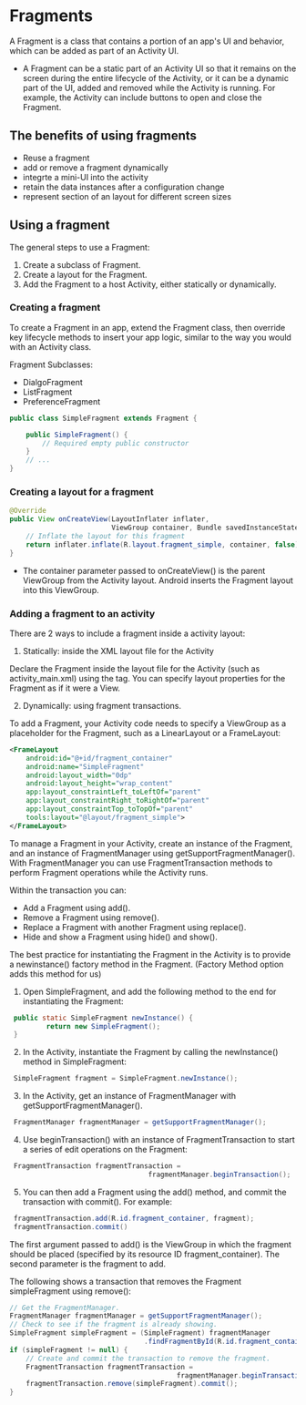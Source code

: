 # Fragments
A Fragment is a class that contains a portion of an app's UI and behavior, which can be added as part of an Activity UI.

* A Fragment can be a static part of an Activity UI so that it remains on the screen during the entire lifecycle of the Activity, or it can be a dynamic part of the UI, added and removed while the Activity is running. For example, the Activity can include buttons to open and close the Fragment.

## The benefits of using fragments
* Reuse a fragment
* add or remove a fragment dynamically
* integrte a mini-UI into the activity
* retain the data instances after a configuration change
* represent section of an layout for different screen sizes

## Using a fragment
The general steps to use a Fragment:
1. Create a subclass of Fragment.
2. Create a layout for the Fragment.
3. Add the Fragment to a host Activity, either statically or dynamically.

### Creating a fragment
To create a Fragment in an app, extend the Fragment class, then override key lifecycle methods to insert your app logic, similar to the way you would with an Activity class.

Fragment Subclasses:
* DialgoFragment
* ListFragment
* PreferenceFragment

```java
public class SimpleFragment extends Fragment {

    public SimpleFragment() {
        // Required empty public constructor
    }
    // ...
}
```

### Creating a layout for a fragment
```java
@Override
public View onCreateView(LayoutInflater inflater, 
                         ViewGroup container, Bundle savedInstanceState) {
    // Inflate the layout for this fragment
    return inflater.inflate(R.layout.fragment_simple, container, false);
}
```

* The container parameter passed to onCreateView() is the parent ViewGroup from the Activity layout. Android inserts the Fragment layout into this ViewGroup.

### Adding a fragment to an activity
There are 2 ways to include a fragment inside a activity layout:
1. Statically:  inside the XML layout file for the Activity

Declare the Fragment inside the layout file for the Activity (such as activity_main.xml) using the <fragment> tag. You can specify layout properties for the Fragment as if it were a View.

2. Dynamically: using fragment transactions.

To add a Fragment, your Activity code needs to specify a ViewGroup as a placeholder for the Fragment, such as a LinearLayout or a FrameLayout:
```xml
<FrameLayout
    android:id="@+id/fragment_container"
    android:name="SimpleFragment"
    android:layout_width="0dp"
    android:layout_height="wrap_content"
    app:layout_constraintLeft_toLeftOf="parent"
    app:layout_constraintRight_toRightOf="parent"
    app:layout_constraintTop_toTopOf="parent"
    tools:layout="@layout/fragment_simple">
</FrameLayout>
```
To manage a Fragment in your Activity, create an instance of the Fragment, and an instance of FragmentManager using getSupportFragmentManager(). With FragmentManager you can use FragmentTransaction methods to perform Fragment operations while the Activity runs.

Within the transaction you can:
* Add a Fragment using add().
* Remove a Fragment using remove().
* Replace a Fragment with another Fragment using replace().
* Hide and show a Fragment using hide() and show().

The best practice for instantiating the Fragment in the Activity is to provide a newinstance() factory method in the Fragment. (Factory Method option adds this method for us)

1. Open SimpleFragment, and add the following method to the end for instantiating the Fragment:
```java
 public static SimpleFragment newInstance() {
         return new SimpleFragment();
 }
```

2. In the Activity, instantiate the Fragment by calling the newInstance() method in SimpleFragment:
```java
 SimpleFragment fragment = SimpleFragment.newInstance();
```

3. In the Activity, get an instance of FragmentManager with getSupportFragmentManager().
```java
 FragmentManager fragmentManager = getSupportFragmentManager();
```

4. Use beginTransaction() with an instance of FragmentTransaction to start a series of edit operations on the Fragment:
```java
 FragmentTransaction fragmentTransaction = 
                                  fragmentManager.beginTransaction();
```
5. You can then add a Fragment using the add() method, and commit the transaction with commit(). For example:
```java
 fragmentTransaction.add(R.id.fragment_container, fragment);
 fragmentTransaction.commit()
```
The first argument passed to add() is the ViewGroup in which the fragment should be placed (specified by its resource ID fragment_container). The second parameter is the fragment to add.

The following shows a transaction that removes the Fragment simpleFragment using remove():
```java
// Get the FragmentManager.
FragmentManager fragmentManager = getSupportFragmentManager();
// Check to see if the fragment is already showing.
SimpleFragment simpleFragment = (SimpleFragment) fragmentManager
                                 .findFragmentById(R.id.fragment_container);
if (simpleFragment != null) {
    // Create and commit the transaction to remove the fragment.
    FragmentTransaction fragmentTransaction =
                                         fragmentManager.beginTransaction();
    fragmentTransaction.remove(simpleFragment).commit();
}
```
